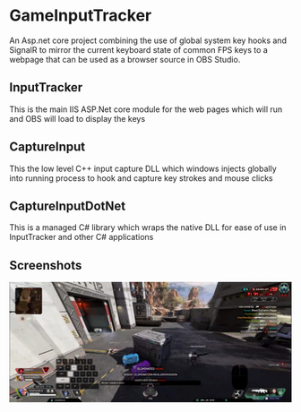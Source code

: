 # GameInputTracker
An Asp.net core project combining the use of global system key hooks and SignalR to mirror the current keyboard state of common FPS keys to a webpage that can be used as a browser source in OBS Studio.


## InputTracker
This is the main IIS ASP.Net core module for the web pages which will run and OBS will load to display the keys

## CaptureInput
This the low level C++ input capture DLL which windows injects globally into running process to hook and capture key strokes and mouse clicks

## CaptureInputDotNet
This is a managed C# library which wraps the native DLL for ease of use in InputTracker and other C# applications

## Screenshots
![Overlay Sample](/OverlaySample.png)